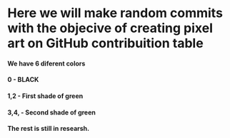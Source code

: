 # Here we will make random commits with the objecive of creating pixel art on GitHub contribuition table

#### We have 6 diferent colors
#### 0 - BLACK
#### 1,2 - First shade of green
#### 3,4, - Second shade of green
#### The rest is still in researsh.
